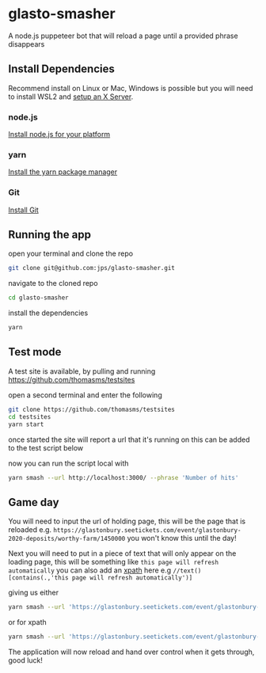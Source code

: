 # glasto-smasher

A node.js puppeteer bot that will reload a page until a provided phrase disappears

## Install Dependencies

Recommend install on Linux or Mac, Windows is possible but you will need to install WSL2 and [setup an X Server](https://www.rickmakes.com/windows-subsystem-for-linux-2-installing-vcxrv-x-server/).

### node.js

[Install node.js for your platform](https://nodejs.org/en/download/)

### yarn

[Install the yarn package manager](https://classic.yarnpkg.com/en/docs/install#windows-stable)

### Git

[Install Git](https://git-scm.com/book/en/v2/Getting-Started-Installing-Git)

## Running the app

open your terminal and clone the repo

```bash
git clone git@github.com:jps/glasto-smasher.git
```

navigate to the cloned repo

```bash
cd glasto-smasher
```

install the dependencies

```bash
yarn
```

## Test mode

A test site is available, by pulling and running https://github.com/thomasms/testsites

open a second terminal and enter the following

```bash
git clone https://github.com/thomasms/testsites
cd testsites
yarn start
```

once started the site will report a url that it's running on this can be added to the test script below

now you can run the script local with

```bash
yarn smash --url http://localhost:3000/ --phrase 'Number of hits'
```

## Game day

You will need to input the url of holding page, this will be the page that is reloaded e.g. `https://glastonbury.seetickets.com/event/glastonbury-2020-deposits/worthy-farm/1450000` you won't know this until the day!

Next you will need to put in a piece of text that will only appear on the loading page, this will be something like `this page will refresh automatically`
you can also add an [xpath](https://developer.mozilla.org/en-US/docs/Web/XPath) here e.g `//text()[contains(.,'this page will refresh automatically')]`

giving us either

```bash
yarn smash --url 'https://glastonbury.seetickets.com/event/glastonbury-2020-deposits/worthy-farm/1450000' --phrase 'this page will refresh automatically'
```

or for xpath

```bash
yarn smash --url 'https://glastonbury.seetickets.com/event/glastonbury-2020-deposits/worthy-farm/1450000' --xpath "//text()[contains(.,'this page will refresh automatically')]"
```

The application will now reload and hand over control when it gets through, good luck!
